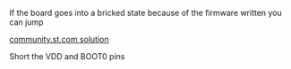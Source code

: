 If the board goes into a bricked state because of the firmware written you can jump

[community.st.com solution](https://community.st.com/t5/stm32-mcus-products/how-to-reset-nucleo-f401re-blocked-board/td-p/180994)

Short the VDD and BOOT0 pins

